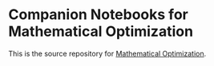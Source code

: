 # Companion Notebooks for Mathematical Optimization

This is the source repository for [Mathematical Optimization](http://mobook.github.io/MO-book/).
